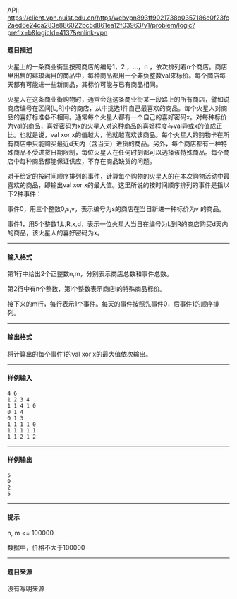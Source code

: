 API: https://client.vpn.nuist.edu.cn/https/webvpn893ff9021738b0357186c0f23fc2aed6e24ca283e886022bc5d861ea12f03963/v1/problem/logic?prefix=b&logicId=4137&enlink-vpn

#### 题目描述

火星上的一条商业街里按照商店的编号1，2 ，…，n ，依次排列着n个商店。商店里出售的琳琅满目的商品中，每种商品都用一个非负整数val来标价。每个商店每天都有可能进一些新商品，其标价可能与已有商品相同。 

火星人在这条商业街购物时，通常会逛这条商业街某一段路上的所有商店，譬如说商店编号在区间\[L,R\]中的商店，从中挑选1件自己最喜欢的商品。每个火星人对商品的喜好标准各不相同。通常每个火星人都有一个自己的喜好密码x。对每种标价为val的商品，喜好密码为x的火星人对这种商品的喜好程度与val异或x的值成正比。也就是说，val xor x的值越大，他就越喜欢该商品。每个火星人的购物卡在所有商店中只能购买最近d天内（含当天）进货的商品。另外，每个商店都有一种特殊商品不受进货日期限制，每位火星人在任何时刻都可以选择该特殊商品。每个商店中每种商品都能保证供应，不存在商品缺货的问题。 

对于给定的按时间顺序排列的事件，计算每个购物的火星人的在本次购物活动中最喜欢的商品，即输出val xor x的最大值。这里所说的按时间顺序排列的事件是指以下2种事件： 

事件0，用三个整数0,s,v，表示编号为s的商店在当日新进一种标价为v 的商品。 

事件1，用5个整数1,L,R,x,d，表示一位火星人当日在编号为L到R的商店购买d天内的商品，该火星人的喜好密码为x。

---

#### 输入格式

第1行中给出2个正整数n,m，分别表示商店总数和事件总数。 

第2行中有n个整数，第i个整数表示商店i的特殊商品标价。 

接下来的m行，每行表示1个事件。每天的事件按照先事件0，后事件1的顺序排列。 

---

#### 输出格式

将计算出的每个事件1的val xor x的最大值依次输出。

---

#### 样例输入
```
4 6
1 2 3 4
1 1 4 1 0
0 1 4
0 1 3
1 1 1 1 0
1 1 1 1 1
1 1 2 1 2
```

---

#### 样例输出
```
5
0
2
5

```

---

#### 提示

n, m <= 100000

数据中，价格不大于100000

---

#### 题目来源

没有写明来源